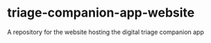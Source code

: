 # triage-companion-app-website
A repository for the website hosting the digital triage companion app
